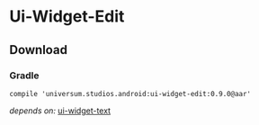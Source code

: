 Ui-Widget-Edit
===============

## Download ##

### Gradle ###

    compile 'universum.studios.android:ui-widget-edit:0.9.0@aar'

_depends on:_
[ui-widget-text](https://github.com/universum-studios/android_ui/tree/master/library-widget-text)